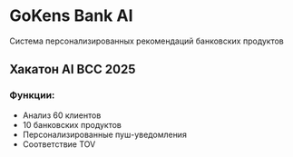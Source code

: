 # GoKens Bank AI

Система персонализированных рекомендаций банковских продуктов

## Хакатон AI BCC 2025

### Функции:
- Анализ 60 клиентов
- 10 банковских продуктов
- Персонализированные пуш-уведомления
- Соответствие TOV